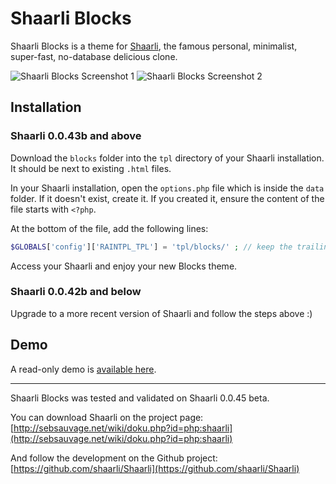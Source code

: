 # Shaarli Blocks

Shaarli Blocks is a theme for [Shaarli](https://github.com/shaarli/Shaarli), the famous personal, minimalist, super-fast, no-database delicious clone.

![Shaarli Blocks Screenshot 1](http://exystenz.com/files/shaarli-blocks/screen1.jpg)
![Shaarli Blocks Screenshot 2](http://exystenz.com/files/shaarli-blocks/screen2.jpg)

## Installation

### Shaarli 0.0.43b and above
Download the `blocks` folder into the `tpl` directory of your Shaarli installation. It should be next to existing `.html` files.

In your Shaarli installation, open the `options.php` file which is inside the `data` folder. If it doesn't exist, create it.
If you created it, ensure the content of the file starts with `<?php`.

At the bottom of the file, add the following lines:

```php
$GLOBALS['config']['RAINTPL_TPL'] = 'tpl/blocks/' ; // keep the trailing slash!
```

Access your Shaarli and enjoy your new Blocks theme.

### Shaarli 0.0.42b and below
Upgrade to a more recent version of Shaarli and follow the steps above :)

## Demo
A read-only demo is [available here](http://exystenz.com/demo/shaarliblocks/).

------------------------------------------------------------------------------

Shaarli Blocks was tested and validated on Shaarli 0.0.45 beta.

You can download Shaarli on the project page:
[http://sebsauvage.net/wiki/doku.php?id=php:shaarli](http://sebsauvage.net/wiki/doku.php?id=php:shaarli)

And follow the development on the Github project:
[https://github.com/shaarli/Shaarli](https://github.com/shaarli/Shaarli)